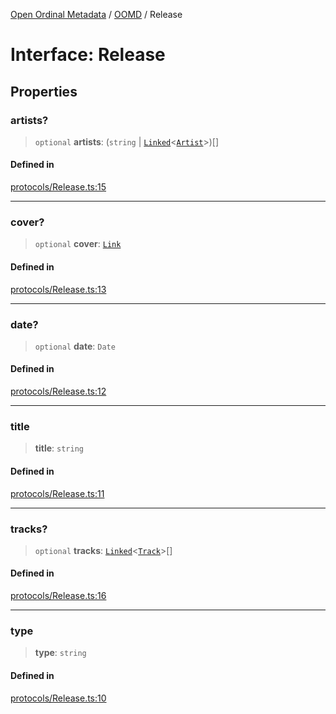 [Open Ordinal Metadata](../../README.md) / [OOMD](../README.md) / Release

# Interface: Release

## Properties

### artists?

> `optional` **artists**: (`string` \| [`Linked`](../type-aliases/Linked.md)\<[`Artist`](Artist.md)\>)[]

#### Defined in

[protocols/Release.ts:15](https://github.com/open-ordinal/open-ordinal-metadata/blob/e842098b1fb29e1be4b5533286ecbbaaac36ff64/src/protocols/Release.ts#L15)

***

### cover?

> `optional` **cover**: [`Link`](../type-aliases/Link.md)

#### Defined in

[protocols/Release.ts:13](https://github.com/open-ordinal/open-ordinal-metadata/blob/e842098b1fb29e1be4b5533286ecbbaaac36ff64/src/protocols/Release.ts#L13)

***

### date?

> `optional` **date**: `Date`

#### Defined in

[protocols/Release.ts:12](https://github.com/open-ordinal/open-ordinal-metadata/blob/e842098b1fb29e1be4b5533286ecbbaaac36ff64/src/protocols/Release.ts#L12)

***

### title

> **title**: `string`

#### Defined in

[protocols/Release.ts:11](https://github.com/open-ordinal/open-ordinal-metadata/blob/e842098b1fb29e1be4b5533286ecbbaaac36ff64/src/protocols/Release.ts#L11)

***

### tracks?

> `optional` **tracks**: [`Linked`](../type-aliases/Linked.md)\<[`Track`](Track.md)\>[]

#### Defined in

[protocols/Release.ts:16](https://github.com/open-ordinal/open-ordinal-metadata/blob/e842098b1fb29e1be4b5533286ecbbaaac36ff64/src/protocols/Release.ts#L16)

***

### type

> **type**: `string`

#### Defined in

[protocols/Release.ts:10](https://github.com/open-ordinal/open-ordinal-metadata/blob/e842098b1fb29e1be4b5533286ecbbaaac36ff64/src/protocols/Release.ts#L10)
